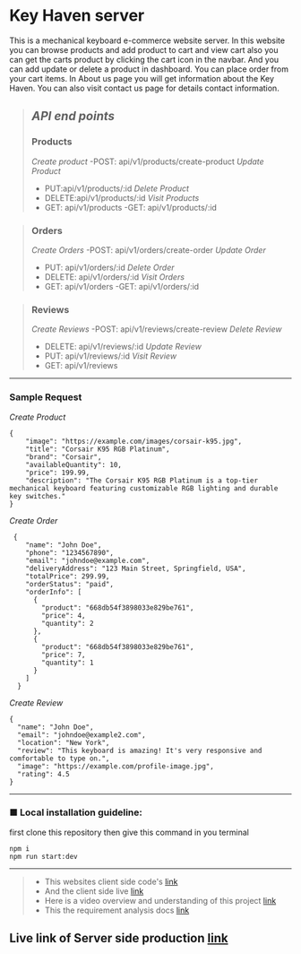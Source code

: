 # Key Haven server

This is a mechanical keyboard e-commerce website server. In this website you can browse products and add product to cart and view cart also you can get the carts product by clicking the cart icon in the navbar. And you can add update or delete a product in dashboard. You can place order from your cart items. In About us page you will get information about the Key Haven. You can also visit contact us page for details contact information.

> ## _API end points_
>
> ### Products
>
> _Create product_
> -POST: api/v1/products/create-product
> _Update Product_
>
> - PUT:api/v1/products/:id
>   _Delete Product_
> - DELETE:api/v1/products/:id
>   _Visit Products_
> - GET: api/v1/products
>   -GET: api/v1/products/:id

> ### Orders
>
> _Create Orders_
> -POST: api/v1/orders/create-order
> _Update Order_
>
> - PUT: api/v1/orders/:id
>   _Delete Order_
> - DELETE: api/v1/orders/:id
>   _Visit Orders_
> - GET: api/v1/orders
>   -GET: api/v1/orders/:id

> ### Reviews
>
> _Create Reviews_
> -POST: api/v1/reviews/create-review
> _Delete Review_
>
> - DELETE: api/v1/reviews/:id
>   _Update Review_
> - PUT: api/v1/reviews/:id
>   _Visit Review_
> - GET: api/v1/reviews

---

### Sample Request

_Create Product_

```
{
    "image": "https://example.com/images/corsair-k95.jpg",
    "title": "Corsair K95 RGB Platinum",
    "brand": "Corsair",
    "availableQuantity": 10,
    "price": 199.99,
    "description": "The Corsair K95 RGB Platinum is a top-tier mechanical keyboard featuring customizable RGB lighting and durable key switches."
}
```

_Create Order_

```
 {
    "name": "John Doe",
    "phone": "1234567890",
    "email": "johndoe@example.com",
    "deliveryAddress": "123 Main Street, Springfield, USA",
    "totalPrice": 299.99,
    "orderStatus": "paid",
    "orderInfo": [
      {
        "product": "668db54f3898033e829be761",
        "price": 4,
        "quantity": 2
      },
      {
        "product": "668db54f3898033e829be761",
        "price": 7,
        "quantity": 1
      }
    ]
  }
```

_Create Review_

```
{
  "name": "John Doe",
  "email": "johndoe@example2.com",
  "location": "New York",
  "review": "This keyboard is amazing! It's very responsive and comfortable to type on.",
  "image": "https://example.com/profile-image.jpg",
  "rating": 4.5
}

```

---

### ■ Local installation guideline:

first clone this repository then give this command in you terminal

```language
npm i
npm run start:dev
```

---

> - This websites client side code's [link](https://github.com/nurullah91/key-haven-client)
> - And the client side live [link](https://key-haven-client.vercel.app)
> - Here is a video overview and understanding of this project [link](https://drive.google.com/file/d/1wxAXpqNmpt3GrNxejXavnyoY8Kf0lopQ/view?usp=sharing)
> - This the requirement analysis docs [link](https://docs.google.com/document/d/1y4R-T2vYN_qRIRny6NndESLZ8p7eph_zIL9x8yI-3Lc/edit?usp=sharing)

## Live link of Server side production [link](https://key-haven-server.vercel.app)
